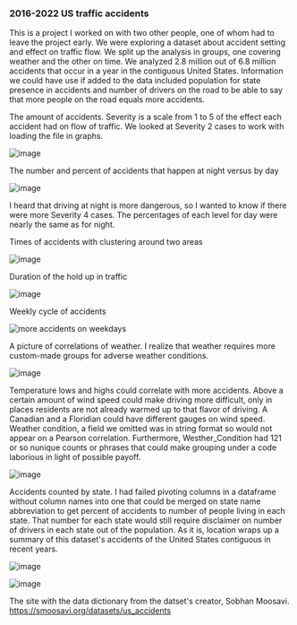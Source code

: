 ### 2016-2022 US traffic accidents
This is a project I worked on with two other people, one of whom had to leave the project early. We were exploring a dataset about accident setting and effect on traffic flow. We split up the analysis in groups, one covering weather and the other on time. We analyzed 2.8 million out of 6.8 million accidents that occur in a year in the contiguous United States. Information we could have use if added to the data included population for state presence in accidents and number of drivers on the road to be able to say that more people on the road equals more accidents.


The amount of accidents. Severity is a scale from 1 to 5 of the effect each accident had on flow of traffic.
We looked at Severity 2 cases to work with loading the file in graphs.

![image](https://user-images.githubusercontent.com/66132013/197661073-1031915b-413a-4e8c-ab9a-bf275e16c64a.png)



The number and percent of accidents that happen at night versus by day

![image](https://user-images.githubusercontent.com/66132013/197661372-3782fab9-35a9-475f-a520-d264e67c6b2f.png)

I heard that driving at night is more dangerous, so I wanted to know if there were more Severity 4 cases. The percentages of each level for day were nearly the same as for night.



Times of accidents with clustering around two areas

![image](https://user-images.githubusercontent.com/66132013/197661707-fc73d7a3-e702-48a0-b646-4b01cce347d1.png)



Duration of the hold up in traffic

![image](https://user-images.githubusercontent.com/66132013/197661776-3a5a1d22-8587-4018-96d4-d08be72da308.png)



Weekly cycle of accidents

![more accidents on weekdays](https://user-images.githubusercontent.com/66132013/197661860-d98fbf81-8b0d-4d5a-8b48-58fbe5e6d794.png)


A picture of correlations of weather. I realize that weather requires more custom-made groups for adverse weather conditions.

![image](https://user-images.githubusercontent.com/66132013/197662594-8efc4b88-018f-45f0-91cc-1baaf9f4cbac.png)



Temperature lows and highs could correlate with more accidents. Above a certain amount of wind speed could make driving more difficult, only in places residents are not already warmed up to that flavor of driving. A Canadian and a Floridian could have different gauges on wind speed. Weather condition, a field we omitted was in string format so would not appear on a Pearson correlation. Furthermore, Westher_Condition had 121 or so nunique counts or phrases that could make grouping under a code laborious in light of possible payoff.

![image](https://user-images.githubusercontent.com/66132013/197663106-ba6339e2-d597-4653-9b57-57363e81510c.png)



Accidents counted by state. I had failed pivoting columns in a dataframe without column names into one that could be merged on state name abbreviation to get percent of accidents to number of people living in each state. That number for each state would still require disclaimer on number of drivers in each state out of the population. As it is, location wraps up a summary of this dataset's accidents of the United States contiguous in recent years.

![image](https://user-images.githubusercontent.com/66132013/197664165-4df62b7a-7b2e-4c1d-89f2-1c4082f4d030.png)

![image](https://user-images.githubusercontent.com/66132013/197663261-99eff495-6871-4cf5-b492-fa0dd0369127.png)



The site with the data dictionary from the datset's creator, Sobhan Moosavi.
https://smoosavi.org/datasets/us_accidents
